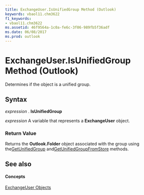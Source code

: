 ```yaml
---
title: ExchangeUser.IsUnifiedGroup Method (Outlook)
keywords: vbaol11.chm3622
f1_keywords:
- vbaol11.chm3622
ms.assetid: 46f9564a-1c0a-fe6c-3f06-989fb5f36adf
ms.date: 06/08/2017
ms.prod: outlook
---
```



# ExchangeUser.IsUnifiedGroup Method (Outlook)

Determines if the object is a unified group.


## Syntax

 _expression_ . **IsUnifiedGroup**

 _expression_ A variable that represents a **ExchangeUser** object.


### Return Value

Returns the **Outlook.Folder** object associated with the group using the[GetUnifiedGroup](exchangeuser-getunifiedgroup-method-outlook.md) and[GetUnifiedGroupFromStore](exchangeuser-getunifiedgroupfromstore-method-outlook.md) methods.


## See also


#### Concepts


[ExchangeUser Objects](exchangeuser-object-outlook.md)

